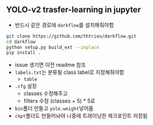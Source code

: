 ## YOLO-v2 trasfer-learning in jupyter

- 반드시 같은 경로에 `darkflow`를 설치해줘야함

```bash
git clone https://github.com/thtrieu/darkflow.git
cd darkflow
python setup.py build_ext --inplace
pip install .
```

- issue 생기면 이전 readme 참조
- `labels.txt`는 분류될 class label로 지정해줘야함
  - `table`
- `.cfg` 설정
  - classes 수정해주고
  - filters 수정 (classes + 5) * 5로
- `bin`폴더 만들고 `yolo.weight`넣어줌
- `ckpt`폴더도 만들어놔야 나중에 트레이닝한 체크포인트 저장됨

